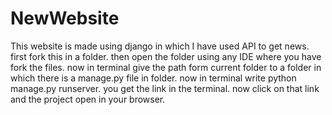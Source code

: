 # NewWebsite
This website is made using django in which I have used API to get news.
first fork this in a folder.
then open the folder using any IDE where you have fork the files.
now in terminal give the path form current folder to a folder in which there is a manage.py file in folder.
now in terminal write python manage.py runserver.
you get the link in the terminal.
now click on that link and the project open in your browser.
